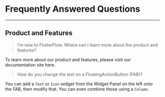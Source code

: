 # Frequently Answered Questions
----

## Product and Features

> I’m new to FlutterFlow. Where can I learn more about the product and features?

 To learn more about our product and features, please visit our documentation
 site here.

> How do you change the text on a FloatingActionButton (FAB)?

 You can add a `Text` or `Icon` widget from the Widget Panel on the left onto
 the FAB, then modify that. You can even combine those using a `Column`.
